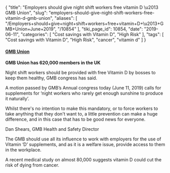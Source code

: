 {
    "title": "Employers should give night shift workers free vitamin D \u2013 GMB Union",
    "slug": "employers-should-give-night-shift-workers-free-vitamin-d-gmb-union",
    "aliases": [
        "/Employers+should+give+night+shift+workers+free+vitamin+D+\u2013+GMB+Union+June+2019",
        "/10854"
    ],
    "tiki_page_id": 10854,
    "date": "2019-06-11",
    "categories": [
        "Cost savings with Vitamin D",
        "High Risk"
    ],
    "tags": [
        "Cost savings with Vitamin D",
        "High Risk",
        "cancer",
        "vitamin d"
    ]
}


#### [GMB Union](https://www.gmb.org.uk/news/employers-should-give-night-shift-workers-free-vitamin-d)

 **GMB Union has 620,000 members in the UK** 

Night shift workers should be provided with free Vitamin D by bosses to keep them healthy, GMB congress has said.

A motion passed by GMB’s Annual congress today (June 11, 2019) calls for supplements for ‘night workers who rarely get enough sunshine to produce it naturally’.

Whilst there's no intention to make this mandatory, or to force workers to take anything that they don't want to, a little prevention can make a huge difference, and in this case that has to be good news for everyone.

Dan Shears, GMB Health and Safety Director

The GMB should use all its influence to work with employers for the use of Vitamin ‘D’ supplements, and as it is a welfare issue, provide access to them in the workplace.

A recent medical study on almost 80,000 suggests vitamin D could cut the risk of dying from cancer.